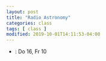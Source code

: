 ```yaml
---
layout: post
title: "Radio Astronomy"
categories: class
tags: [ class ]
modified: 2019-10-01T14:11:53-04:00
---
```


* []() : Do 16, Fr 10
